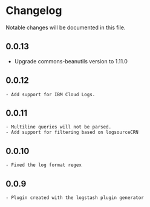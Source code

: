 # Changelog
Notable changes will be documented in this file.
## 0.0.13
- Upgrade commons-beanutils version to 1.11.0

## 0.0.12
	- Add support for IBM Cloud Logs.

## 0.0.11
	- Multiline queries will not be parsed.
    - Add support for filtering based on logsourceCRN

## 0.0.10
	- Fixed the log format regex

## 0.0.9
	- Plugin created with the logstash plugin generator

